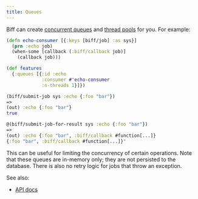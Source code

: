 ```yaml
---
title: Queues
---
```


Biff can create [concurrent queues](https://docs.oracle.com/javase/7/docs/api/java/util/concurrent/PriorityBlockingQueue.html)
and [thread pools](https://docs.oracle.com/javase/8/docs/api/java/util/concurrent/ExecutorService.html) for you.
For example:

```clojure
(defn echo-consumer [{:keys [biff/job] :as sys}]
  (prn :echo job)
  (when-some [callback (:biff/callback job)]
    (callback job)))

(def features
  {:queues [{:id :echo
             :consumer #'echo-consumer
             :n-threads 1}]})

(biff/submit-job sys :echo {:foo "bar"})
=>
(out) :echo {:foo "bar"}
true

@(biff/submit-job-for-result sys :echo {:foo "bar"})
=>
(out) :echo {:foo "bar", :biff/callback #function[...]}
{:foo "bar", :biff/callback #function[...]}"
```

This can be useful for limiting the concurrency of certain operations. Note
that these queues are in-memory only; they are not persisted to the database.
There is also no retry logic for jobs that throw an exception.

See also:

 - [API docs](/docs/api/queues/)
